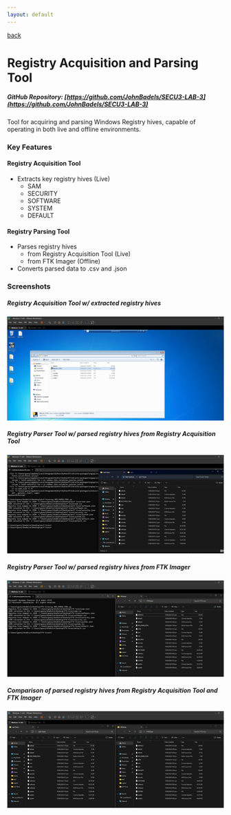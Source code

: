 ```yaml
---
layout: default
---
```


[back](./index.md)

# Registry Acquisition and Parsing Tool
##### GitHub Repository: [https://github.com/JohnBadels/SECU3-LAB-3](https://github.com/JohnBadels/SECU3-LAB-3)
Tool for acquiring and parsing Windows Registry hives, capable of operating in both live and offline environments.

### Key Features
#### Registry Acquisition Tool
- Extracts key registry hives (Live)
  - SAM
  - SECURITY
  - SOFTWARE
  - SYSTEM
  - DEFAULT

#### Registry Parsing Tool
- Parses registry hives
  - from Registry Acquisition Tool (Live)
  - from FTK Imager (Offline)
- Converts parsed data to .csv and .json

### Screenshots
##### Registry Acquisition Tool w/ extracted registry hives
![reg-acq-tool-execute](./pictures/reg-acq-tool-execute.png)

##### Registry Parser Tool w/ parsed registry hives from Registry Acquisition Tool
![reg-par-tool-from-reg-acq-tool](./pictures/reg-par-tool-from-reg-acq-tool.png)

##### Registry Parser Tool w/ parsed registry hives from FTK Imager
![reg-par-tool-from-ftk](./pictures/reg-par-tool-from-ftk.png)

##### Comparison of parsed registry hives from Registry Acquisition Tool and FTK Imager
![compare-parsed-data](./pictures/compare-parsed-data.png)
